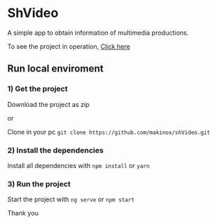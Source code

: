 # ShVideo

A simple app to obtain information of multimedia productions.

To see the project in operation, [Click here](https://shvideo-vbrqnhaqcn.now.sh/)

## Run local enviroment

### 1) Get the project

Download the project as zip

or

Clone in your pc `git clone https://github.com/makinox/shVideo.git`

### 2) Install the dependencies

Install all dependencies with `npm install` or `yarn`

### 3) Run the project

Start the project with `ng serve` or `npm start`

Thank you